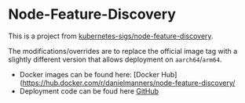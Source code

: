 # Node-Feature-Discovery

This is a project from [kubernetes-sigs/node-feature-discovery](https://github.com/kubernetes-sigs/node-feature-discovery).

The modifications/overrides are to replace the official image tag with a slightly different version that allows deployment on `aarch64`/`arm64`.

- Docker images can be found here: [Docker Hub](https://hub.docker.com/r/danielmanners/node-feature-discovery/
- Deployment code can be foud here [GitHub](https://github.com/danmanners/node-feature-discovery/blob/v0.9.0/.github/workflows/build-and-push.yaml)
